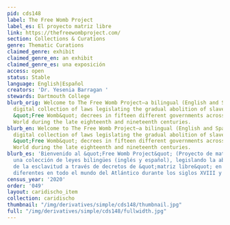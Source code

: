 ```yaml
---
pid: cds148
label: The Free Womb Project
label_es: El proyecto matriz libre
link: https://thefreewombproject.com/
section: Collections & Curations
genre: Thematic Curations
claimed_genre: exhibit
claimed_genre_en: an exhibit
claimed_genre_es: una exposición
access: open
status: Stable
language: English|Español
creators: 'Dr. Yesenia Barragan '
stewards: Dartmouth College
blurb_orig: Welcome to The Free Womb Project—a bilingual (English and Spanish-language),
  digital collection of laws legislating the gradual abolition of slavery through
  &quot;Free Womb&quot; decrees in fifteen different governments across the Atlantic
  World during the late eighteenth and nineteenth centuries.
blurb_en: Welcome to The Free Womb Project—a bilingual (English and Spanish-language),
  digital collection of laws legislating the gradual abolition of slavery through
  &quot;Free Womb&quot; decrees in fifteen different governments across the Atlantic
  World during the late eighteenth and nineteenth centuries.
blurb_es: 'Bienvenido al &quot;Free Womb Project&quot; (Proyecto de matriz libre):
  una colección de leyes bilingües (inglés y español), legislando la abolición gradual
  de la esclavitud a través de decretos de &quot;matriz libre&quot; en quince gobiernos
  diferentes en todo el mundo del Atlántico durante los siglos XVIII y XIX.'
census_year: '2020'
order: '049'
layout: caridischo_item
collection: caridischo
thumbnail: "/img/derivatives/simple/cds148/thumbnail.jpg"
full: "/img/derivatives/simple/cds148/fullwidth.jpg"
---
```

